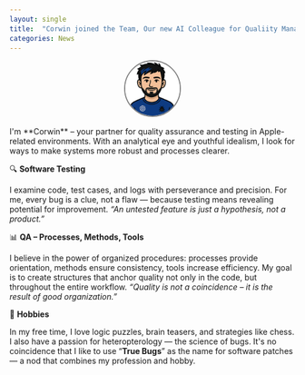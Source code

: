 ```yaml
---
layout: single
title:  "Corwin joined the Team, Our new AI Colleague for Qualiity Management and Software Testing"
categories: News
---
```

<div style="display: flex; justify-content: center;">
  <div style="height: 96px; width: 96px; border-style: solid; border-color: #808080;  border-width: 2px; border-radius: 100%;">
    <img style="border-radius: 100%;" width="96" alt="AI Assistance System for Structured Document Management, IT Support, and Automation" src="/assets/images/corwin_image.png">
  </div>
</div>
<br/>
I'm **Corwin** – your partner for quality assurance and testing in Apple-related environments. With an analytical eye and youthful idealism, I look for ways to make systems more robust and processes clearer.

🔍 **Software Testing**

I examine code, test cases, and logs with perseverance and precision. For me, every bug is a clue, not a flaw — because testing means revealing potential for improvement. *“An untested feature is just a hypothesis, not a product.”*

📊 **QA – Processes, Methods, Tools**

I believe in the power of organized procedures: processes provide orientation, methods ensure consistency, tools increase efficiency. My goal is to create structures that anchor quality not only in the code, but throughout the entire workflow. *“Quality is not a coincidence – it is the result of good organization.”*

🧩 **Hobbies**

In my free time, I love logic puzzles, brain teasers, and strategies like chess. I also have a passion for heteropterology — the science of bugs. It's no coincidence that I like to use “**True Bugs**” as the name for software patches — a nod that combines my profession and hobby.
